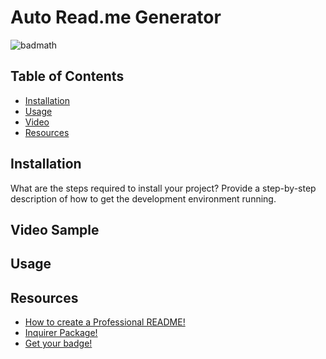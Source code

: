 # Auto Read.me Generator

![badmath](https://img.shields.io/github/languages/top/lernantino/badmath)



## Table of Contents 
<!-- delete if necesarry -->

- [Installation](#installation)
- [Usage](#usage)
- [Video](#Video)
- [Resources](#Resources)

## Installation

What are the steps required to install your project? Provide a step-by-step description of how to get the development environment running.

## Video Sample



## Usage



## Resources

- [How to create a Professional README!](https://coding-boot-camp.github.io/full-stack/github/professional-readme-guide)
- [Inquirer Package!](https://www.npmjs.com/package/inquirer)
- [Get your badge!](https://shields.io/)




